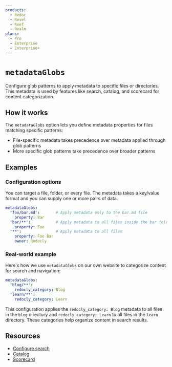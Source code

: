 ```yaml
---
products:
  - Redoc
  - Revel
  - Reef
  - Realm
plans:
  - Pro
  - Enterprise
  - Enterprise+
---
```

# `metadataGlobs`

Configure glob patterns to apply metadata to specific files or directories. This metadata is used by features like search, catalog, and scorecard for content categorization.

## How it works

The `metadataGlobs` option lets you define metadata properties for files matching specific patterns:

- File-specific metadata takes precedence over metadata applied through glob patterns
- More specific glob patterns take precedence over broader patterns

## Examples

### Configuration options

You can target a file, folder, or every file.
The metadata takes a key/value format and you can supply one or more pairs of data.

```yaml
metadataGlobs:
  'foo/bar.md':       # Apply metadata only to the bar.md file
    property: Bar 
  'bar/**':           # Apply metadata to all files inside the bar folder
    property: Foo 
  '**':               # Apply metadata to all files
    property: Foo Bar
    owner: Redocly
```

### Real-world example

Here's how we use `metadataGlobs` on our own website to categorize content for search and navigation:

```yaml
metadataGlobs:
  'blog/**':
    redocly_category: Blog
  'learn/**':
    redocly_category: Learn
```

This configuration applies the `redocly_category: Blog` metadata to all files in the `blog` directory and `redocly_category: Learn` to all files in the `learn` directory.
These categories help organize content in search results.

## Resources

- [Configure search](./search.md#using-metadataglobs)
- [Catalog](./catalog-classic.md)
- [Scorecard](./scorecard.md)